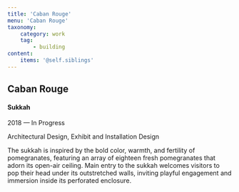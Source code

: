 ```yaml
---
title: 'Caban Rouge'
menu: 'Caban Rouge'
taxonomy:
    category: work
    tag:
        - building
content:
    items: '@self.siblings'
---
```


## Caban Rouge
#### Sukkah

<span class="textcolor">2018 — In Progress</span>

Architectural Design, Exhibit and Installation Design

The sukkah is inspired by the bold color, warmth, and fertility of pomegranates, featuring an array of eighteen fresh pomegranates that adorn its open-air ceiling. Main entry to the sukkah welcomes visitors to pop their head under its outstretched walls, inviting playful engagement and immersion inside its perforated enclosure.